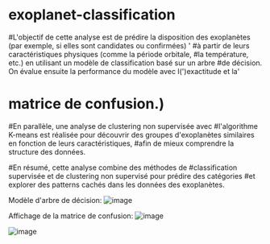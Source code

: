 # exoplanet-classification


#L'objectif de cette analyse est de prédire la disposition des exoplanètes (par exemple, si elles sont candidates ou confirmées) '
#à partir de leurs caractéristiques physiques (comme la période orbitale,
#la température, etc.) en utilisant un modèle de classification basé sur un arbre
#de décision. On évalue ensuite la performance du modèle avec l(')exactitude et la'
# matrice de confusion.)
#En parallèle, une analyse de clustering non supervisée avec
#l'algorithme K-means est réalisée pour découvrir des groupes d'exoplanètes similaires en fonction de leurs caractéristiques,
#afin de mieux comprendre la structure des données.

#En résumé, cette analyse combine des méthodes de
#classification supervisée et de clustering non supervisé pour prédire des catégories
#et explorer des patterns cachés dans les données des exoplanètes.


Modèle d'arbre de décision:
![image](https://github.com/user-attachments/assets/e81f4637-d865-480b-bad6-52c6fc62da60)

Affichage de la matrice de confusion:
![image](https://github.com/user-attachments/assets/d5e0422d-9b02-484c-8788-bd2f9ff9a449)

![image](https://github.com/user-attachments/assets/c3c114a9-aeab-446b-a767-084f0ffd1b15)
